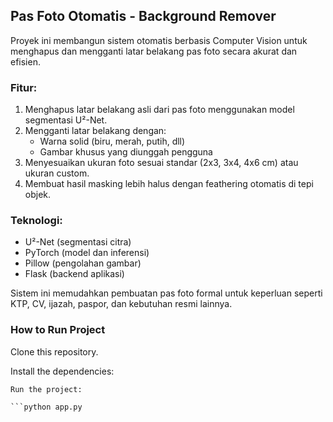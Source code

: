## Pas Foto Otomatis - Background Remover

Proyek ini membangun sistem otomatis berbasis Computer Vision untuk menghapus dan mengganti latar belakang pas foto secara akurat dan efisien.

### Fitur:
1. Menghapus latar belakang asli dari pas foto menggunakan model segmentasi U²-Net.
2. Mengganti latar belakang dengan:
   - Warna solid (biru, merah, putih, dll)
   - Gambar khusus yang diunggah pengguna
3. Menyesuaikan ukuran foto sesuai standar (2x3, 3x4, 4x6 cm) atau ukuran custom.
4. Membuat hasil masking lebih halus dengan feathering otomatis di tepi objek.

### Teknologi:
- U²-Net (segmentasi citra)
- PyTorch (model dan inferensi)
- Pillow (pengolahan gambar)
- Flask (backend aplikasi)

Sistem ini memudahkan pembuatan pas foto formal untuk keperluan seperti KTP, CV, ijazah, paspor, dan kebutuhan resmi lainnya.

### How to Run Project
Clone this repository.

Install the dependencies:

``` pip install -r requirements.txt
Run the project:

```python app.py
